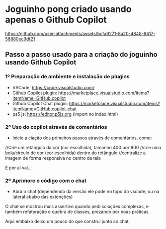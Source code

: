 # Joguinho pong criado usando apenas o Github Copilot

https://github.com/user-attachments/assets/bcfa9271-8a20-4848-8417-58880ec9df21

## Passo a passo usado para a criação do joguinho usando Github Copilot

### 1º Preparação de ambiente e instalação de plugins

- VSCode: https://code.visualstudio.com/
- Github Copilot plugin: https://marketplace.visualstudio.com/items?itemName=GitHub.copilot
- Github Copilot Chat plugin: https://marketplace.visualstudio.com/items?itemName=GitHub.copilot-chat
- ps5 js: https://editor.p5js.org (import no index.html)

### 2º Uso do copilot através de comentários

- Inicie a ciação dos primeiros passos através de comentários, como: 

//Crie um retângulo da cor (cor escolhida), tamanho 400 por 800
//crie uma bola/círculo de cor (cor escolhida) dentro do retângulo
//centralize a imagem de forma responsiva no centro da tela

E por aí vai...

### 2º Aprimore o código com o chat

- Abra o chat (dependendo da versão ele pode no topo do vscode, ou na lateral abaixo das extenções)



O chat se mostrou mais assertivo quando pedi soluções complexas, e também refatoração e quebra de classes, prezando por boas práticas. 

Aqui embaixo deixo um pouco do que construí junto ao chat. 





